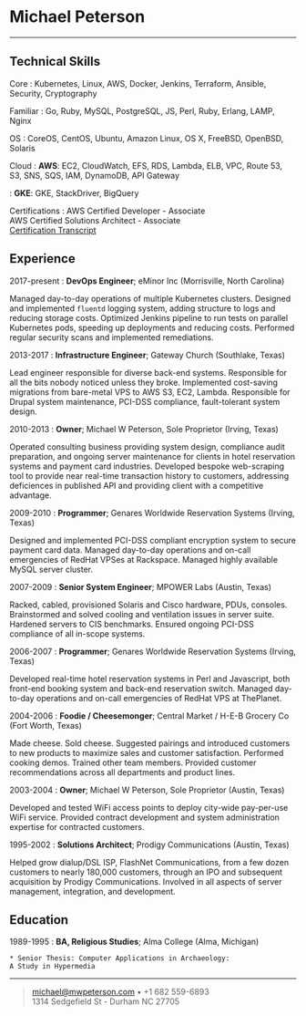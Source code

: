 Michael Peterson
============
----

Technical Skills
--------------------

Core
:   Kubernetes, Linux, AWS, Docker, Jenkins, Terraform, Ansible, Security, Cryptography

Familiar
:   Go, Ruby, MySQL, PostgreSQL, JS, Perl, Ruby, Erlang, LAMP, Nginx 

OS
:   CoreOS, CentOS, Ubuntu, Amazon Linux, OS X, FreeBSD, OpenBSD, Solaris

Cloud
:   **AWS**: EC2, CloudWatch, EFS, RDS, Lambda, ELB, VPC, Route 53, S3, SNS, SQS, 
    IAM, DynamoDB, API Gateway

:   **GKE**: GKE, StackDriver, BigQuery

Certifications
:   AWS  Certified Developer - Associate \
    AWS Certified Solutions Architect - Associate \
    [Certification Transcript](https://www.certmetrics.com/amazon/public/transcript.aspx?transcript=BXLPZZQ122E1Q1KK)

Experience
----------

2017-present
: **DevOps Engineer**; eMinor Inc (Morrisville, North Carolina)

Managed day-to-day operations of multiple Kubernetes clusters. Designed and implemented
`fluentd` logging system, adding structure to logs and reducing storage costs. Optimized
Jenkins pipeline to run tests on parallel Kubernetes pods, speeding up deployments and 
reducing costs. Performed regular security scans and implemented remediations.

2013-2017
: **Infrastructure Engineer**; Gateway Church (Southlake, Texas)

Lead engineer responsible for diverse back-end systems. Responsible for all the bits
nobody noticed unless they broke. Implemented cost-saving migrations from bare-metal
VPS to AWS S3, EC2, Lambda. Responsible for Drupal system maintenance, 
PCI-DSS compliance, fault-tolerant system design.

2010-2013
: **Owner**; Michael W Peterson, Sole Proprietor (Irving, Texas)

Operated consulting business providing system design, compliance audit preparation,
and ongoing server maintenance for clients in hotel reservation systems and payment card
industries. Developed bespoke web-scraping tool to provide near real-time transaction
history to customers, addressing deficiences in published API and providing client with
a competitive advantage.

2009-2010
: **Programmer**; Genares Worldwide Reservation Systems (Irving, Texas)

Designed and implemented PCI-DSS compliant encryption system to secure payment card data.
Managed day-to-day operations and on-call emergencies of RedHat VPSes at Rackspace. Managed
highly available MySQL server cluster.

2007-2009
: **Senior System Engineer**; MPOWER Labs (Austin, Texas)

Racked, cabled, provisioned Solaris and Cisco hardware, PDUs, consoles. Brainstormed
and solved cooling and ventilation issues in server suite. Hardened servers to CIS benchmarks.
Ensured ongoing PCI-DSS compliance of all in-scope systems.

2006-2007
: **Programmer**; Genares Worldwide Reservation Systems (Irving, Texas)

Developed real-time hotel reservation systems in Perl and Javascript, both
front-end booking system and back-end reservation switch. Managed day-to-day
operations and on-call emergencies of RedHat VPS at ThePlanet.

2004-2006
: **Foodie / Cheesemonger**; Central Market / H-E-B Grocery Co (Fort Worth, Texas)

Made cheese. Sold cheese. Suggested pairings and introduced customers to new products
to maximize sales and customer satisfaction. Performed cooking demos. Trained other
team members. Provided customer recommendations across all departments and product lines.

2003-2004
: **Owner**; Michael W Peterson, Sole Proprietor (Austin, Texas)

Developed and tested WiFi access points to deploy city-wide pay-per-use WiFi service.
Provided contract development and system administration expertise for contracted customers.

1995-2002
: **Solutions Architect**; Prodigy Communications (Austin, Texas)

Helped grow dialup/DSL ISP, FlashNet Communications, from a few dozen customers to nearly
180,000 customers, through an IPO and subsequent acquisition by Prodigy Communications.
Involved in all aspects of server management, integration, and development.

Education
---------

1989-1995
:   **BA, Religious Studies**; Alma College (Alma, Michigan)

    * Senior Thesis: Computer Applications in Archaeology:
    A Study in Hypermedia

----

> <michael@mwpeterson.com> • +1 682 559-6893\
> 1314 Sedgefield St - Durham NC 27705
